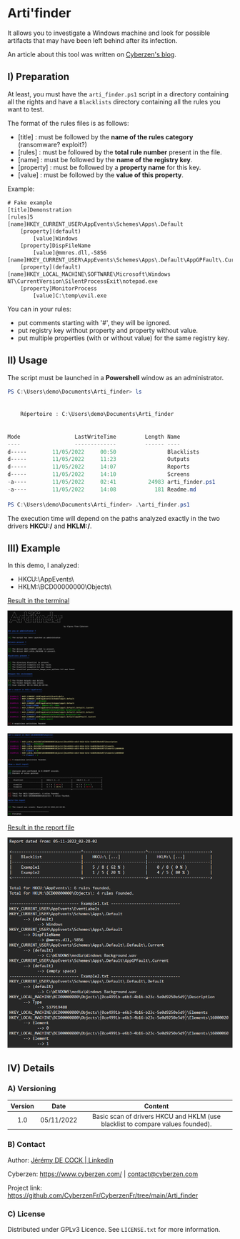 # Arti'finder

It allows you to investigate a Windows machine and look for possible artifacts that may have been left behind after its infection.

An article about this tool was written on [Cyberzen's blog](https://blog.cyberzen.com/A-la-recherche-d-artefacts-sur-Windows-via-Powershell.html).



## I) Preparation

At least, you must have the `arti_finder.ps1` script in a directory containing all the rights and have a `Blacklists` directory containing all the rules you want to test.

The format of the rules files is as follows:

- [title] : must be followed by the **name of the rules category** (ransomware? exploit?)
- [rules] : must be followed by the **total rule number** present in the file.
- [name] : must be followed by the **name of the registry key**.
- [property] : must be followed by a **property name** for this key.
- [value] : must be followed by the **value of this property**.

Example:

```
# Fake example
[title]Demonstration
[rules]5
[name]HKEY_CURRENT_USER\AppEvents\Schemes\Apps\.Default
    [property](default)
        [value]Windows
    [property]DispFileName
        [value]@mmres.dll,-5856
[name]HKEY_CURRENT_USER\AppEvents\Schemes\Apps\.Default\AppGPFault\.Current  
    [property](default)
[name]HKEY_LOCAL_MACHINE\SOFTWARE\Microsoft\Windows NT\CurrentVersion\SilentProcessExit\notepad.exe
    [property]MonitorProcess
        [value]C:\temp\evil.exe
```

You can in your rules:

- put comments starting with '#', they will be ignored.
- put registry key without property and property without value.
- put multiple properties (with or without value) for the same registry key.



## II) Usage

The script must be launched in a **Powershell** window as an administrator.

```powershell
PS C:\Users\demo\Documents\Arti_finder> ls


    Répertoire : C:\Users\demo\Documents\Arti_finder


Mode                 LastWriteTime         Length Name
----                 -------------         ------ ----
d-----        11/05/2022     00:50                Blacklists
d-----        11/05/2022     11:23                Outputs
d-----        11/05/2022     14:07                Reports
d-----        11/05/2022     14:10                Screens
-a----        11/05/2022     02:41          24983 arti_finder.ps1
-a----        11/05/2022     14:08            181 Readme.md

PS C:\Users\demo\Documents\Arti_finder> .\arti_finder.ps1
```

The execution time will depend on the paths analyzed exactly in the two drivers **HKCU:/** and **HKLM:/**.



## III) Example

In this demo, I analyzed:

- HKCU:\AppEvents\
- HKLM:\BCD00000000\Objects\

<u>Result in the terminal</u>

![](Screens/shell1.jpg)

![](Screens/shell2.jpg)

<u>Result in the report file</u>

![](Screens/report.png)



## IV) Details

### A) Versioning

| Version |    Date    |                           Content                            |
| :-----: | :--------: | :----------------------------------------------------------: |
|   1.0   | 05/11/2022 | Basic scan of drivers HKCU and HKLM (use blacklist to compare values founded). |

### B) Contact

Author: [Jérémy DE COCK | LinkedIn](https://www.linkedin.com/in/jeremy-dc/)

Cyberzen: https://www.cyberzen.com/ | [contact@cyberzen.com](mailto:contact@cyberzen.com)

Project link: https://github.com/CyberzenFr/CyberzenFr/tree/main/Arti_finder

### C) License

Distributed under GPLv3 Licence. See `LICENSE.txt` for more information.